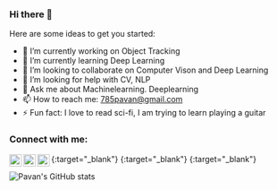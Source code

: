 ### Hi there 👋

<!--
**785pavan/785pavan** is a ✨ _special_ ✨ repository because its `README.md` (this file) appears on your GitHub profile.-->


Here are some ideas to get you started:

- 🔭 I’m currently working on Object Tracking
- 🌱 I’m currently learning Deep Learning
- 👯 I’m looking to collaborate on Computer Vison and Deep Learning
- 🤔 I’m looking for help with CV, NLP
- 💬 Ask me about Machinelearning. Deeplearning
- 📫 How to reach me: 785pavan@gmail.com
- ⚡ Fun fact: I love to read sci-fi, I am trying to learn playing a guitar 

### Connect with me:

[<img align="left" alt="zephyr_347 | Twitter" width="22px" src="https://img.icons8.com/nolan/64/twitter.png"/>][twitter]{:target="_blank"}
[<img align="left" alt="kandapagari | LinkedIn" width="22px" src="https://img.icons8.com/nolan/64/linkedin.png" />][linkedin]{:target="_blank"}
[<img align="left" alt="abhi_pavan_insta | Instagram" width="22px" src="https://img.icons8.com/nolan/64/instagram-new.png" />][instagram]{:target="_blank"}
<br />

![Pavan's GitHub stats](https://github-readme-stats.vercel.app/api?username=785pavan&theme=tokyonight)

[twitter]: https://twitter.com/zephyr_347
[instagram]: https://instagram.com/abhi_pavan_insta/
[linkedin]: https://linkedin.com/in/kandapagari
